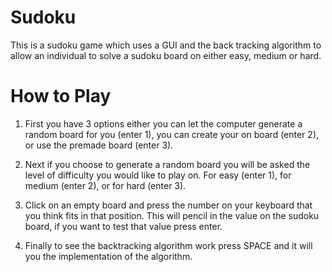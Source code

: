 # Sudoku
This is a sudoku game which uses a GUI and the back tracking algorithm to allow an individual to solve a sudoku board on either easy, medium or hard.

# How to Play

1) First you have 3 options either you can let the computer generate a random board for you (enter 1), you can create your on board (enter 2), or use the premade board (enter 3).

2) Next if you choose to generate a random board you will be asked the level of difficulty you would like to play on. 
For easy (enter 1), for medium (enter 2), or for hard (enter 3).

3) Click on an empty board and press the number on your keyboard that you think fits in that position. This will pencil in the value on the sudoku board, if you want to test that value press enter.

4) Finally to see the backtracking algorithm work press SPACE and it will you the implementation of the algorithm.
